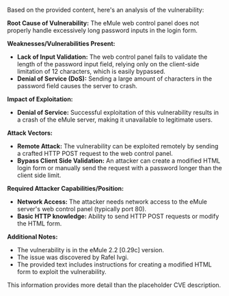 Based on the provided content, here's an analysis of the vulnerability:

**Root Cause of Vulnerability:**
The eMule web control panel does not properly handle excessively long password inputs in the login form.

**Weaknesses/Vulnerabilities Present:**
- **Lack of Input Validation:** The web control panel fails to validate the length of the password input field, relying only on the client-side limitation of 12 characters, which is easily bypassed.
- **Denial of Service (DoS):** Sending a large amount of characters in the password field causes the server to crash.

**Impact of Exploitation:**
- **Denial of Service:** Successful exploitation of this vulnerability results in a crash of the eMule server, making it unavailable to legitimate users.

**Attack Vectors:**
- **Remote Attack:** The vulnerability can be exploited remotely by sending a crafted HTTP POST request to the web control panel.
- **Bypass Client Side Validation:** An attacker can create a modified HTML login form or manually send the request with a password longer than the client side limit.

**Required Attacker Capabilities/Position:**
- **Network Access:** The attacker needs network access to the eMule server's web control panel (typically port 80).
- **Basic HTTP knowledge:** Ability to send HTTP POST requests or modify the HTML form.

**Additional Notes:**
- The vulnerability is in the eMule 2.2 [0.29c] version.
- The issue was discovered by Rafel Ivgi.
- The provided text includes instructions for creating a modified HTML form to exploit the vulnerability.

This information provides more detail than the placeholder CVE description.